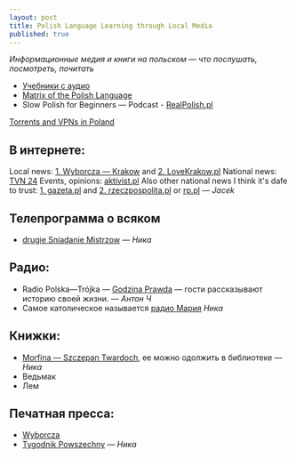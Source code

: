 ```yaml
---
layout: post
title: Polish Language Learning through Local Media
published: true
---
```


_Информационные медия и книги на польском — что послушать, посмотреть, почитать_

* [Учебники с аудио](https://drive.google.com/open?id=0B4_zVqSREuHcN2JfMVRwMmNMNzA)
* [Matrix of the Polish Language](https://drive.google.com/open?id=0B4_zVqSREuHcaW5WeTQ4a0NDSEk)
* Slow Polish for Beginners — Podcast - [RealPolish.pl](https://realpolish.pl/)

[Torrents and VPNs in Poland](https://polishforums.com/law/poland-safe-legal-use-torrents-downloads-67725/)

## В интернете:
Local news: 
[1. Wyborcza — Krakow](http://krakow.wyborcza.pl/) and [2. LoveKrakow.pl](http://lovekrakow.pl)
National news: [TVN 24](http://www.tvn24.pl)
Events, opinions: [aktivist.pl](http://aktivist.pl/wydarzenia/)
Also other national news I think it's dafe to trust: 
[1. gazeta.pl](http://gazeta.pl) and [2. rzeczpospolita.pl](http://rzeczpospolita.pl) or [rp.pl](http://rp.pl)
— _Jacek_


## Телепрограмма о всяком
* [drugie Sniadanie Mistrzow](http://www.tvn24.pl/drugie-sniadanie-mistrzow,40,m)
— _Ника_


## Радио: 
* Radio Polska—Trójka — [Godzina Prawda](http://www.polskieradio.pl/9/1363) — гости рассказывают историю своей жизни. — _Антон Ч_
* Самое католическое называется [радио Мария](http://www.radiomaryja.pl/) _Ника_


## Книжки: 
* [Morfina — Szczepan Twardoch](http://www.wydawnictwoliterackie.pl/ksiazka/2422/Morfina---Szczepan-Twardoch), 
ее можно одолжить в библиотеке — _Ника_
* Ведьмак
* Лем


## Печатная пресса: 
* [Wyborcza](http://wyborcza.pl/0,0.html?disableRedirects=true)
* [Tygodnik Powszechny](https://www.tygodnikpowszechny.pl/)
— _Ника_
